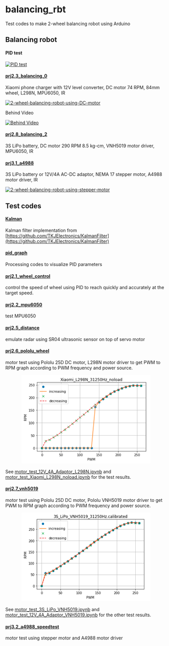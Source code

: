 # balancing_rbt

Test codes to make 2-wheel balancing robot using Arduino

## Balancing robot

#### PID test

[![PID test](https://img.youtube.com/vi/uEMda9e2vXQ/0.jpg)](https://www.youtube.com/watch?v=uEMda9e2vXQ)

#### [prj2.3_balancing_0](prj2.3_balancing_0)

Xiaomi phone charger with 12V level converter, DC motor 74 RPM, 84mm wheel, L298N, MPU6050, IR

[![2-wheel-balancing-robot-using-DC-motor](https://img.youtube.com/vi/L49bZ94RimM/0.jpg)](https://www.youtube.com/watch?v=L49bZ94RimM)

Behind Video

[![Behind Video](https://img.youtube.com/vi/5wvaCM6jX_k/0.jpg)](https://www.youtube.com/watch?v=5wvaCM6jX_k)


#### [prj2.8_balancing_2](prj2.8_balancing_2)

3S LiPo battery, DC motor 290 RPM 8.5 kg-cm, VNH5019 motor driver, MPU6050, IR

#### [prj3.1_a4988](prj3.1_a4988)

3S LiPo battery or 12V/4A AC-DC adaptor, NEMA 17 stepper motor, A4988 motor driver, IR

[![2-wheel-balancing-robot-using-stepper-motor](https://img.youtube.com/vi/-58t6D5vS3g/0.jpg)](https://www.youtube.com/watch?v=-58t6D5vS3g)

## Test codes

#### [Kalman](Kalman)

Kalman filter implementation from [https://github.com/TKJElectronics/KalmanFilter](https://github.com/TKJElectronics/KalmanFilter)

#### [pid_graph](pid_graph)

Processing codes to visualize PID parameters

#### [prj2.1_wheel_control](prj2.1_wheel_control)

control the speed of wheel using PID to reach quickly and accurately at the target speed.

#### [prj2.2_mpu6050](prj2.2_mpu6050)

test MPU6050

#### [prj2.5_distance](prj2.5_distance)

emulate radar using SR04 ultrasonic sensor on top of servo motor

#### [prj2.6_pololu_wheel](prj2.6_pololu_wheel)

motor test using Pololu 25D DC motor, L298N motor driver to get PWM to RPM graph according to PWM frequency and power source.

<p align="center">
  <img src="prj2.6_pololu_wheel/data/Xiaomi_L298N_31250Hz_noload.png" width=402 height=276>
</p>


See [motor_test_12V_4A_Adaptor_L298N.ipynb](prj2.6_pololu_wheel/data/motor_test_12V_4A_Adaptor_L298N.ipynb) and [motor_test_Xiaomi_L298N_noload.ipynb](prj2.6_pololu_wheel/data/motor_test_Xiaomi_L298N_noload.ipynb) for the test results.

#### [prj2.7_vnh5019](prj2.7_vnh5019)

motor test using Pololu 25D DC motor, Pololu VNH5019 motor driver to get PWM to RPM graph according to PWM frequency and power source.

<p align="center">
  <img src="prj2.7_vnh5019/data/3S_LiPo_VNH5019_31250Hz_calibrated.png" width=402 height=276>
</p>

See [motor_test_3S_LiPo_VNH5019.ipynb](prj2.7_vnh5019/data/motor_test_3S_LiPo_VNH5019.ipynb) and [motor_test_12V_4A_Adaptor_VNH5019.ipynb](prj2.7_vnh5019/data/motor_test_12V_4A_Adaptor_VNH5019.ipynb) for the other test results.

#### [prj3.2_a4988_speedtest](prj3.2_a4988_speedtest)

motor test using stepper motor and A4988 motor driver

